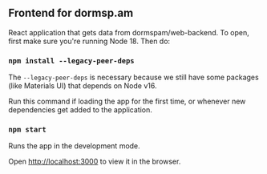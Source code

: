 ## Frontend for dormsp.am

React application that gets data from dormspam/web-backend. To open, first make sure you're running Node 18. Then do:

### `npm install --legacy-peer-deps` 

The `--legacy-peer-deps` is necessary because we still have some packages (like Materials UI) that depends on Node v16.

Run this command if loading the app for the first time, or whenever new dependencies get added to the application.
### `npm start`

Runs the app in the development mode.

Open [http://localhost:3000](http://localhost:3000) to view it in the browser.